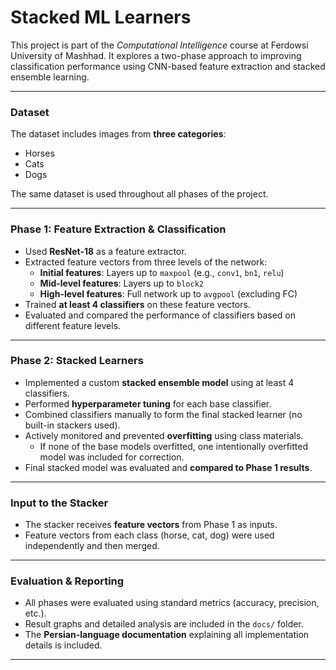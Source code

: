 # Stacked ML Learners

This project is part of the *Computational Intelligence* course at Ferdowsi University of Mashhad. It explores a two-phase approach to improving classification performance using CNN-based feature extraction and stacked ensemble learning.

---

### Dataset

The dataset includes images from **three categories**:
- Horses  
- Cats  
- Dogs  

The same dataset is used throughout all phases of the project.

---

### Phase 1: Feature Extraction & Classification

- Used **ResNet-18** as a feature extractor.
- Extracted feature vectors from three levels of the network:
  - **Initial features**: Layers up to `maxpool` (e.g., `conv1`, `bn1`, `relu`)
  - **Mid-level features**: Layers up to `block2`
  - **High-level features**: Full network up to `avgpool` (excluding FC)
- Trained **at least 4 classifiers** on these feature vectors.
- Evaluated and compared the performance of classifiers based on different feature levels.

---

### Phase 2: Stacked Learners

- Implemented a custom **stacked ensemble model** using at least 4 classifiers.
- Performed **hyperparameter tuning** for each base classifier.
- Combined classifiers manually to form the final stacked learner (no built-in stackers used).
- Actively monitored and prevented **overfitting** using class materials.
  - If none of the base models overfitted, one intentionally overfitted model was included for correction.
- Final stacked model was evaluated and **compared to Phase 1 results**.

---

### Input to the Stacker

- The stacker receives **feature vectors** from Phase 1 as inputs.
- Feature vectors from each class (horse, cat, dog) were used independently and then merged.

---

### Evaluation & Reporting

- All phases were evaluated using standard metrics (accuracy, precision, etc.).
- Result graphs and detailed analysis are included in the `docs/` folder.
- The **Persian-language documentation** explaining all implementation details is included.

---
